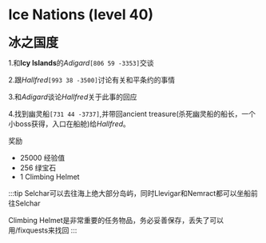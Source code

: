 # Ice Nations (level 40)
<span style="font-size: 25px;">**冰之国度**</span>

1.和**Icy Islands**的*Adigard*`[806 59 -3353]`交谈

2.跟*Hallfred*`[993 38 -3500]`讨论有关和平条约的事情

3.和*Adigard*谈论*Hallfred*关于此事的回应

4.找到幽灵船`[731 44 -3737]`,并带回ancient treasure(杀死幽灵船的船长，一个小boss获得，入口在船舱)给*Hallfred*。


奖励
+ 25000 经验值
+ 256 绿宝石
+ 1 Climbing Helmet

:::tip
Selchar可以去往海上绝大部分岛屿，同时Llevigar和Nemract都可以坐船前往Selchar

Climbing Helmet是非常重要的任务物品，务必妥善保存，丢失了可以用/fixquests来找回
:::